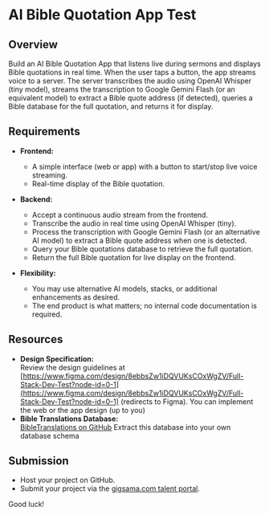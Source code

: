 # AI Bible Quotation App Test

## Overview
Build an AI Bible Quotation App that listens live during sermons and displays Bible quotations in real time. When the user taps a button, the app streams voice to a server. The server transcribes the audio using OpenAI Whisper (tiny model), streams the transcription to Google Gemini Flash (or an equivalent model) to extract a Bible quote address (if detected), queries a Bible database for the full quotation, and returns it for display.

## Requirements
- **Frontend:**  
  - A simple interface (web or app) with a button to start/stop live voice streaming.  
  - Real-time display of the Bible quotation.

- **Backend:**  
  - Accept a continuous audio stream from the frontend.  
  - Transcribe the audio in real time using OpenAI Whisper (tiny).  
  - Process the transcription with Google Gemini Flash (or an alternative AI model) to extract a Bible quote address when one is detected.  
  - Query your Bible quotations database to retrieve the full quotation.  
  - Return the full Bible quotation for live display on the frontend.

- **Flexibility:**  
  - You may use alternative AI models, stacks, or additional enhancements as desired.  
  - The end product is what matters; no internal code documentation is required.
 
## Resources
- **Design Specification:**  
  Review the design guidelines at [https://www.figma.com/design/8ebbsZw1iDQVUKsCOxWgZV/Full-Stack-Dev-Test?node-id=0-1](https://www.figma.com/design/8ebbsZw1iDQVUKsCOxWgZV/Full-Stack-Dev-Test?node-id=0-1) (redirects to Figma).
  You can implement the web or the app design (up to you)
- **Bible Translations Database:**  
  [BibleTranslations on GitHub](https://github.com/jadenzaleski/BibleTranslations)
  Extract this database into your own database schema

## Submission
- Host your project on GitHub.  
- Submit your project via the [gigsama.com talent portal](https://talent.gigsama.com/).

Good luck!
